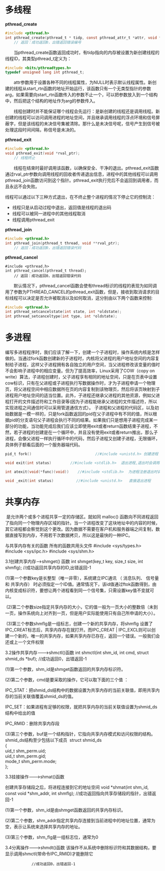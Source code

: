 # 多线程

**pthread_create**

```c
#include <pthread.h>
int pthread_create(pthread_t * tidp, const pthread_attr_t *attr, void *(*start_rtn)(void *), void *arg);
    // 返回：成功返回0，出错返回错误编号
```

　　当pthread_create函数返回成功时，有tidp指向的内存被设置为新创建线程的线程ID，其类型pthread_t定义为：

```c
#include <bits/pthreadtypes.h>
typedef unsigned long int pthread_t;
```

　　attr参数用于设置各种不同的线程属性，为NULL时表示默认线程属性。新创建的线程从start_rtn函数的地址开始运行，该函数只有一个无类型指针的参数arg，如果需要向start_rtn函数传入的参数不止一个，可以把参数放入到一个结构中，然后把这个结构的地址作为arg的参数传入。

　　线程创建时并不能保证哪个线程会先运行：是新创建的线程还是调用线程。新创建的线程可以访问调用进程的地址空间，并且继承调用线程的浮点环境和信号屏蔽字，但是该线程的未决信号集被清除。那什么是未决信号呢，信号产生到信号被处理这段时间间隔，称信号是未决的。

**pthread_exit**

```c
#include <pthread.h>
void pthread_exit(void *rval_ptr);
    // 线程终止
```

　　线程在结束时最好调用该函数，以确保安全、干净的退出。pthread_exit函数通过rval_ptr参数向调用线程的回收者传递退出信息，进程中的其他线程可以调用pthread_join函数访问到这个指针。pthread_exit执行完后不会返回到调用者，而且永远不会失败。

线程可以通过以下三种方式退出，在不终止整个进程的情况下停止它的控制流：

- 线程只是从启动过程中退出，返回值是线程的退出码
- 线程可以被同一进程中的其他线程取消
- 线程调用pthread_exit

**pthread_join**

```c
#include <pthread.h>
int pthread_join(pthread_t thread, void **rval_ptr);
    // 返回：成功返回0，出错返回错误代码
```

**pthread_cancel**

```
#include <pthread.h>
int pthread_cancel(pthread_t thread);
    // 返回：成功返回0，出错返回错误代码
```

　　默认情况下，pthread_cancel函数会使有thread标识的线程的表现为如同调用了参数为PTHREAD_CANCEL的pthread_exit函数，但是，接收到取消请求的目标线程可以决定是否允许被取消以及如何取消，这分别由以下两个函数来控制:

```c
#include <pthread.h>
int pthread_setcancelstate(int state, int *oldstate);
int pthread_setcanceltype(int type, int *oldstate);
```

# 多进程

​	编写多进程程序时，我们应该了解一下，创建一个子进程时，操作系统内核是怎样做的。当通过fork函数创建新的子进程时，内核将父进程的用户地址空间的内容复制给子进程，这样父子进程拥有各自独立的用户空间，当父进程修改该变量的值时不会影响子进程中的相应变量。但为了提高效率，Linux采用了COW（copy on write）算法，子进程创建时，父子进程享有相同的地址空间，只是在页表中设置cow标识，只有在父进程或子进程执行写数据操作时，才为子进程申请一个物理页，将父进程空间中相应数据所在页的内容复制到该物理页，然后将该页映射到子进程用户地址空间的适当位置。此外，子进程还继承父进程的其他资源，例如父进程打开的文件描述符和工作目录等(因为子进程能继承父进程的文件描述符，所以实现进程之间通信时可以采用管道通信方式）。 子进程和父进程的代码区，以及初始数据是一模一样的，只是fork函数返回的pid在父子进程中有不同的值，所以根据pid的分支语句父子进程会执行不同的结果。如果我们只是想用子进程完成某一部分的功能，当功能完成后我们应该立即使用exit或者return函数结束子进程，不然，若子进程的创建是在一个循环中，并且没有使用exit或者return推出，那么子进程，会像父进程一样执行循环中的代码，然后子进程又创建子进程，无限循环，具体例子额看后面的一个服务器端代码。

```c
pid_t fork()                             //#include <unistd.h> 创建进程

void exit(int status)　　　　  //#include <stdlib.h>  退出进程,退出时会调用atexit注册的函数，先注册的后调用，exit函数还会按需调用fclose函数关闭打开的文件流

int atexit(void(*func)(void))    //#include <stdlib.h>  为进程注册退出时调用的函数

void _exit(int status)     　　  //#include <unistd.h>   直接退出进程
```

# 共享内存

​	是允许两个或多个进程共享一定的存储区。就如同 malloc() 函数向不同进程返回了指向同一个物理内存区域的指针。当一个进程改变了这块地址中的内容的时候，其它进程都会察觉到这个更改。因为数据不需要在客户机和服务器端之间复制，数据直接写到内存，不用若干次数据拷贝，所以这是最快的一种IPC。

与共享内存有关的函数
所有的函数共用头文件
#include <sys/types.h>
#include <sys/ipc.h>
#include <sys/shm.h>

3.1创建共享内存——>shmget() 函数
int shmget(key_t key, size_t size, int shmflg);
				//成功返回共享内存的ID,出错返回-1        

(1)第一个参数key是长整型（唯一非零），系统建立IPC通讯 （ 消息队列、 信号量和 共享内存） 时必须指定一个ID值。通常情况下，该id值通过ftok函数得到，由内核变成标识符，要想让两个进程看到同一个信号集，只需设置key值不变就可以。

 (2)第二个参数size指定共享内存的大小，它的值一般为一页大小的整数倍（未到一页，操作系统向上对齐到一页，但是用户实际能使用只有自己所申请的大小）。

 (3)第三个参数shmflg是一组标志，创建一个新的共享内存，将shmflg 设置了IPC_CREAT标志后，共享内存存在就打开。而IPC_CREAT | IPC_EXCL则可以创建一个新的，唯一的共享内存，如果共享内存已存在，返回一个错误。一般我们会还或上一个文件权限

3.2操作共享内存———>shmctl()函数
int shmctl(int shm_id, int cmd, struct shmid_ds *buf); 
				//成功返回0，出错返回-1


(1)第一个参数，shm_id是shmget函数返回的共享内存标识符。

(2)第二个参数，cmd是要采取的操作，它可以取下面的三个值 ：    

IPC_STAT：把shmid_ds结构中的数据设置为共享内存的当前关联值，即用共享内存的当前关联值覆盖shmid_ds的值。    

IPC_SET：如果进程有足够的权限，就把共享内存的当前关联值设置为shmid_ds结构中给出的值    

IPC_RMID：删除共享内存段

(3)第三个参数，buf是一个结构指针，它指向共享内存模式和访问权限的结构。 shmid_ds结构至少包括以下成员 
struct shmid_ds  
{  
    uid_t shm_perm.uid;  
    uid_t shm_perm.gid;  
    mode_t shm_perm.mode;  
};        


3.3挂接操作———>shmat()函数

创建共享存储段之后，将进程连接到它的地址空间
void *shmat(int shm_id, const void *shm_addr, int shmflg); 
					//成功返回指向共享存储段的指针，出错返回-1

(1)第一个参数，shm_id是由shmget函数返回的共享内存标识。



(2)第二个参数，shm_addr指定共享内存连接到当前进程中的地址位置，通常为空，表示让系统来选择共享内存的地址。


(3)第三个参数，shm_flg是一组标志位，通常为0

3.4分离操作———>shmdt()函数
该操作不从系统中删除标识符和其数据结构，要显示调用shmctl(带命令IPC_RMID)才能删除它

```int shmdt(const void *shmaddr); 
			//成功返回0，出错返回-1



